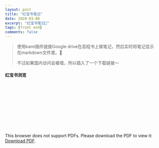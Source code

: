 ```yaml
---
layout: post
title: "红宝书笔记"
date: 2020-03-06
excerpt: "红宝书笔记📕"
tags: [front end]
comments: false
---
```




> 使用kami插件链接Google drive在高程书上做笔记，然后实时将笔记显示在markdown文件里。🤪
>
> 不过如果国内访问会被墙，所以插入了一个下载链接～



#### 红宝书浏览

<object data="https://drive.google.com/uc?export=view&id=1MLyN6mFvYnxlvlBwqYFQI_ibHO9d7WS1" type="application/pdf" width="100%" height="300px">
    <embed src="https://drive.google.com/uc?export=view&id=1MLyN6mFvYnxlvlBwqYFQI_ibHO9d7WS1">
        <p>This browser does not support PDFs. Please download the PDF to view it: <a href="https://drive.google.com/uc?export=view&id=1MLyN6mFvYnxlvlBwqYFQI_ibHO9d7WS1">Download PDF</a>.</p>
</object>

